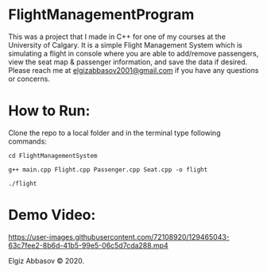 # FlightManagementProgram
This was a project that I made in C++ for one of my courses at the University of Calgary. It is a simple Flight Management System which is simulating a flight in console where you are able to add/remove passengers, view the seat map & passenger information, and save the data if desired. Please reach me at elgizabbasov2001@gmail.com if you have any questions or concerns.
# How to Run:
Clone the repo to a local folder and in the terminal type following commands:

```
cd FlightManagementSystem
```

```
g++ main.cpp Flight.cpp Passenger.cpp Seat.cpp -o flight
```

```
./flight
```

# Demo Video: 

https://user-images.githubusercontent.com/72108920/129465043-63c7fee2-8b6d-41b5-99e5-06c5d7cda288.mp4

Elgiz Abbasov © 2020.
